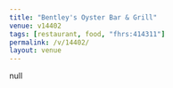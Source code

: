 ```yaml
---
title: "Bentley's Oyster Bar & Grill"
venue: v14402
tags: [restaurant, food, "fhrs:414311"]
permalink: /v/14402/
layout: venue
---
```

null